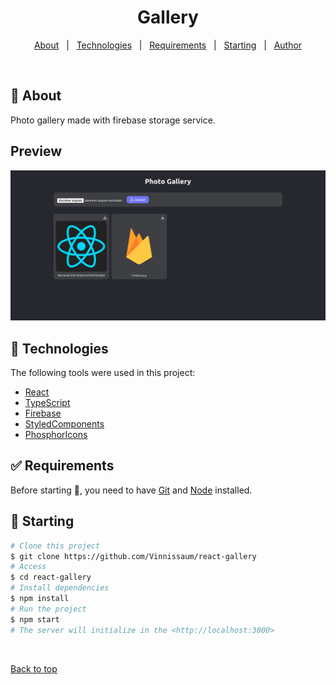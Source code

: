 <h1 align="center">Gallery</h1>

<p align="center">
  <a href="#dart-about">About</a> &#xa0; | &#xa0;
  <a href="#rocket-technologies">Technologies</a> &#xa0; | &#xa0;
  <a href="#white_check_mark-requirements">Requirements</a> &#xa0; | &#xa0;
  <a href="#checkered_flag-starting">Starting</a> &#xa0; | &#xa0;
  <a href="https://github.com/Vinnissaum" target="_blank">Author</a>
</p>

<br>

## :dart: About

Photo gallery made with firebase storage service.

## Preview

<img src='./src/assets/images/example.png'/>

## :rocket: Technologies

The following tools were used in this project:

- [React](https://pt-br.reactjs.org/)
- [TypeScript](https://www.typescriptlang.org/)
- [Firebase](https://console.firebase.google.com/)
- [StyledComponents](https://styled-components.com/)
- [PhosphorIcons](https://phosphoricons.com/)

## :white_check_mark: Requirements

Before starting :checkered_flag:, you need to have [Git](https://git-scm.com) and [Node](https://nodejs.org/en/) installed.

## :checkered_flag: Starting

```bash
# Clone this project
$ git clone https://github.com/Vinnissaum/react-gallery
# Access
$ cd react-gallery
# Install dependencies
$ npm install
# Run the project
$ npm start
# The server will initialize in the <http://localhost:3000>
```

&#xa0;

<a href="#top">Back to top</a>